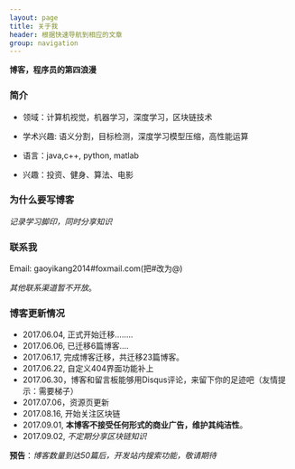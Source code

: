 ```yaml
---
layout: page
title: 关于我 
header: 根据快速导航到相应的文章
group: navigation
---
```


**博客，程序员的第四浪漫**

### 简介

- 领域：计算机视觉，机器学习，深度学习，区块链技术

- 学术兴趣: 语义分割，目标检测，深度学习模型压缩，高性能运算

- 语言：java,c++, python, matlab

- 兴趣：投资、健身、算法、电影

### 为什么要写博客

*记录学习脚印，同时分享知识*

### 联系我

Email: gaoyikang2014#foxmail.com(把#改为@)

*其他联系渠道暂不开放*。


### 博客更新情况

- 2017.06.04, 正式开始迁移........
- 2017.06.06, 已迁移6篇博客....
- 2017.06.17, 完成博客迁移，共迁移23篇博客。
- 2017.06.22, 自定义404界面功能补上
- 2017.06.30，博客和留言板能够用Disqus评论，来留下你的足迹吧（友情提示：需要梯子）
- 2017.07.06，资源页更新
- 2017.08.16, 开始关注区块链
- 2017.09.01, **本博客不接受任何形式的商业广告，维护其纯洁性**。
- 2017.09.02, *不定期分享区块链知识*

**预告**：*博客数量到达50篇后，开发站内搜索功能，敬请期待*


